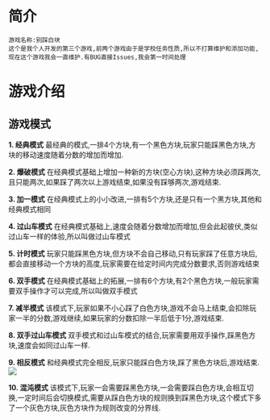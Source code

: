# 简介 #
	游戏名称:别踩白块
	这个是我个人开发的第三个游戏,前两个游戏由于是学校任务性质,所以不打算维护和添加功能,现在这个游戏我会一直维护.有BUG直接Issues,我会第一时间处理

# 游戏介绍 #
## 游戏模式 ##
**1. 经典模式**
	最经典的模式,一排4个方块,有一个黑色方块,玩家只能踩黑色方块,方块的移动速度随着分数的增加而增加.

**2. 爆破模式**
	在经典模式基础上增加一种新的方块(空心方块),这种方块必须踩两次,且只能两次,如果踩了两次以上游戏结束,如果没有踩够两次,游戏结束.

**3. 加一模式**
	在经典模式上的小小改进,一排有5个方块,还是只有一个黑方块,其他和经典模式相同

**4. 过山车模式**
	在经典模式基础上,速度会随着分数增加而增加,但会此起彼伏,类似过山车一样的体验,所以叫做过山车模式

**5. 计时模式**
	玩家只能踩黑色方块,但方块不会自己移动,只有玩家踩了任意方块后,都会直接移动一个方块的高度,玩家需要在给定时间内完成分数要求,否则游戏结束

**6. 双手模式**
	在经典模式基础上的拓展,一排有6个方块,有2个黑色方块,一般玩家需要双手操作才可以完成,所以叫做双手模式

**7. 减半模式**
	该模式下,玩家如果不小心踩了白色方块,游戏不会马上结束,会扣除玩家一半的分数,游戏继续,如果玩家的分数扣除一半后低于1分,游戏结束.

**8. 双手过山车模式**
	双手模式和过山车模式的结合,玩家需要用双手操作,踩黑色方块,速度会如同过山车一样.

**9. 相反模式**
	和经典模式完全相反,玩家只能踩白色方块,踩了黑色方块后,游戏结束.
	![](http://image18-c.poco.cn/mypoco/myphoto/20160718/17/18307229120160718170207014.png)


**10. 混沌模式**
	该模式下,玩家一会需要踩黑色方块,一会需要踩白色方块,会相互切换,一定时间后会切换模式,需要从踩白色方块的规则换到踩黑色方块,这个模式下多了一个灰色方块,灰色方块作为规则改变的分界线.

